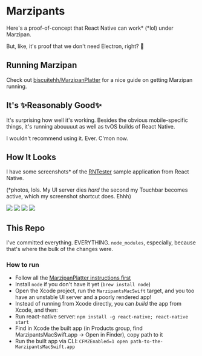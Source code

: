 # Marzipants

Here's a proof-of-concept that React Native can work* (*lol) under Marzipan.

But, like, it's proof that we don't need Electron, right? 💪

## Running Marzipan

Check out [biscuitehh/MarzipanPlatter](https://github.com/biscuitehh/MarzipanPlatter) for a nice guide on getting Marzipan running.

## It's ✨Reasonably Good✨

It's surprising how well it's working. Besides the obvious mobile-specific things, it's running abouuuut as well as tvOS builds of React Native.

I wouldn't recommend using it. Ever. C'mon now.

## How It Looks

I have some screenshots* of the [RNTester](https://github.com/facebook/react-native/tree/master/RNTester) sample application from React Native.

(*photos, lols. My UI server dies _hard_ the second my Touchbar becomes active, which my screenshot shortcut does. Ehhh)

![](http://hi.notjo.sh/2c2W2w0J0U2M/DfNVhQUXUAIFt7b.jpg%20large.jpeg)
![](http://hi.notjo.sh/3o2f153c3h3n/DfNVeu0XcAEuLcM.jpg%20large.jpeg)
![](http://hi.notjo.sh/1B03143k2m0t/DfNVhS9W4AIUVG9.jpg%20large.jpeg)
![](http://hi.notjo.sh/3w3L2s3H2T1d/DfNVhNeXcAA4S-I.jpg%20large.jpeg)

## This Repo

I've committed everything. EVERYTHING. `node_modules`, especially, because that's where the bulk of the changes were.

### How to run

- Follow all the [MarzipanPlatter instructions first](https://github.com/biscuitehh/MarzipanPlatter)
- Install `node` if you don't have it yet (`brew install node`)
- Open the Xcode project, run the `MarzipantsMacSwift` target, and you too have an unstable UI server and a poorly rendered app!
- Instead of running from Xcode directly, you can *build* the app from Xcode, and then:
- Run react-native server: `npm install -g react-native; react-native start`
- Find in Xcode the built app (in Products group, find MarzipantsMacSwift.app -> Open in Finder), copy path to it
- Run the built app via CLI: `CFMZEnabled=1 open path-to-the-MarzipantsMacSwift.app`
